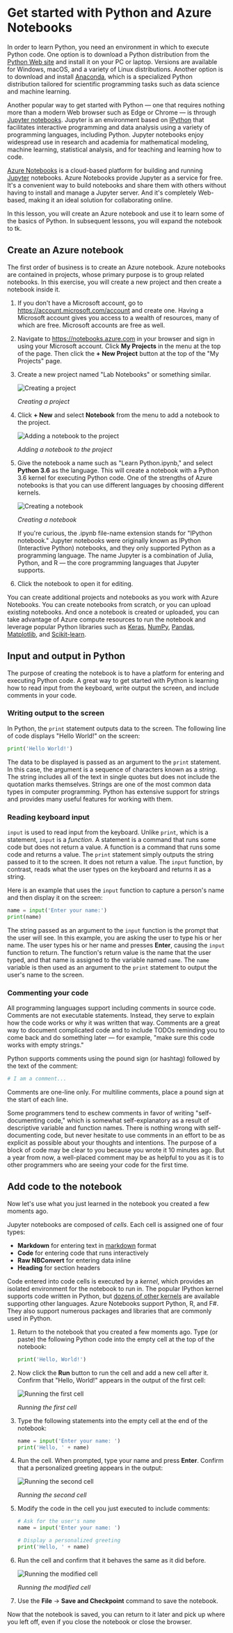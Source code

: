 # Get started with Python and Azure Notebooks

In order to learn Python, you need an environment in which to execute Python code. One option is to download a Python distribution from the [Python Web site](https://www.python.org) and install it on your PC or laptop. Versions are available for Windows, macOS, and a variety of Linux distributions. Another option is to download and install [Anaconda](https://www.anaconda.com), which is a specialized Python distribution tailored for scientific programming tasks such as data science and machine learning.

Another popular way to get started with Python — one that requires nothing more than a modern Web browser such as Edge or Chrome — is through [Jupyter notebooks](https://jupyter.org). Jupyter is an environment based on [IPython](https://ipython.org/) that facilitates interactive programming and data analysis using a variety of programming languages, including Python. Jupyter notebooks enjoy widespread use in research and academia for mathematical modeling, machine learning, statistical analysis, and for teaching and learning how to code.

[Azure Notebooks](https://notebooks.azure.com/) is a cloud-based platform for building and running [Jupyter](http://jupyter.org/) notebooks. Azure Notebooks provide Jupyter as a service for free. It's a convenient way to build notebooks and share them with others without having to install and manage a Jupyter server. And it's completely Web-based, making it an ideal solution for collaborating online.

In this lesson, you will create  an Azure notebook and use it to learn some of the basics of Python. In subsequent lessons, you will expand the notebook to tk.

## Create an Azure notebook

The first order of business is to create an Azure notebook. Azure notebooks are contained in projects, whose primary purpose is to group related notebooks. In this exercise, you will create a new project and then create a notebook inside it.

1. If you don't have a Microsoft account, go to https://account.microsoft.com/account and create one. Having a Microsoft account gives you access to a wealth of resources, many of which are free. Microsoft accounts are free as well.

1. Navigate to https://notebooks.azure.com in your browser and sign in using your Microsoft account. Click **My Projects** in the menu at the top of the page. Then click the **+ New Project** button at the top of the "My Projects" page.

1. Create a new project named "Lab Notebooks" or something similar.

	![Creating a project](media/add-project.png)

	_Creating a project_

1. Click **+ New** and select **Notebook** from the menu to add a notebook to the project.

	![Adding a notebook to the project](media/add-notebook-1.png)

	_Adding a notebook to the project_

1. Give the notebook a name such as "Learn Python.ipynb," and select **Python 3.6** as the language. This will create a notebook with a Python 3.6 kernel for executing Python code. One of the strengths of Azure notebooks is that you can use different languages by choosing different kernels.

	![Creating a notebook](media/add-notebook-2.png)

	_Creating a notebook_

	If you're curious, the .ipynb file-name extension stands for "IPython notebook." Jupyter notebooks were originally known as IPython (Interactive Python) notebooks, and they only supported Python as a programming language. The name Jupyter is a combination of Julia, Python, and R — the core programming languages that Jupyter supports.

1. Click the notebook to open it for editing.

You can create additional projects and notebooks as you work with Azure Notebooks. You can create notebooks from scratch, or you can upload existing notebooks. And once a notebook is created or uploaded, you can take advantage of Azure compute resources to run the notebook and leverage popular Python libraries such as [Keras](https://keras.io/), [NumPy](http://www.numpy.org/), [Pandas](https://pandas.pydata.org/), [Matplotlib](https://matplotlib.org/), and [Scikit-learn](https://scikit-learn.org/stable/index.html).

## Input and output in Python

The purpose of creating the notebook is to have a platform for entering and executing Python code. A great way to get started with Python is learning how to read input from the keyboard, write output the screen, and include comments in your code.

### Writing output to the screen

In Python, the `print` statement outputs data to the screen. The following line of code displays "Hello World!" on the screen:

```python
print('Hello World!')
```

The data to be displayed is passed as an argument to the `print` statement. In this case, the argument is a sequence of characters known as a *string*. The string includes all of the text in single quotes but does not include the quotation marks themselves. Strings are one of the most common data types in computer programming. Python has extensive support for strings and provides many useful features for working with them.

### Reading keyboard input

`input` is used to read input from the keyboard. Unlike `print`, which is a statement, `input` is a *function*. A statement is a command that runs some code but does not return a value. A function is a command that runs some code and returns a value. The `print` statement simply outputs the string passed to it to the screen. It does not return a value. The `input` function, by contrast, reads what the user types on the keyboard and returns it as a string.

Here is an example that uses the `input` function to capture a person's name and then display it on the screen:

```python
name = input('Enter your name:')
print(name)
```

The string passed as an argument to the `input` function is the prompt that the user will see. In this example, you are asking the user to type his or her name. The user types his or her name and presses **Enter**, causing the `input` function to return. The function's return value is the name that the user typed, and that name is assigned to the variable named `name`. The `name` variable is then used as an argument to the `print` statement to output the user's name to the screen.

### Commenting your code

All programming languages support including comments in source code. Comments are not executable statements. Instead, they serve to explain how the code works or why it was written that way. Comments are a great way to document complicated code and to include TODOs reminding you to come back and do something later — for example, "make sure this code works with empty strings."

Python supports comments using the pound sign (or hashtag) followed by the text of the comment:

```python
# I am a comment...
```

Comments are one-line only. For multiline comments, place a pound sign at the start of each line.

Some programmers tend to eschew comments in favor of writing "self-documenting code," which is somewhat self-explanatory as a result of descriptive variable and function names. There is nothing wrong with self-documenting code, but never hesitate to use comments in an effort to be as explicit as possible about your thoughts and intentions. The purpose of a block of code may be clear to you because you wrote it 10 minutes ago. But a year from now, a well-placed comment may be as helpful to you as it is to other programmers who are seeing your code for the first time. 

## Add code to the notebook

Now let's use what you just learned in the notebook you created a few moments ago.

Jupyter notebooks are composed of *cells*. Each cell is assigned one of four types:

- **Markdown** for entering text in [markdown](https://github.com/adam-p/markdown-here/wiki/Markdown-Cheatsheet) format
- **Code** for entering code that runs interactively
- **Raw NBConvert** for entering data inline
- **Heading** for section headers   

Code entered into code cells is executed by a *kernel*, which provides an isolated environment for the notebook to run in. The popular IPython kernel supports code written in Python, but [dozens of other kernels](https://github.com/jupyter/jupyter/wiki/Jupyter-kernels) are available supporting other languages. Azure Notebooks support Python, R, and F#. They also support numerous packages and libraries that are commonly used in Python.

1. Return to the notebook that you created a few moments ago. Type (or paste) the following Python code into the empty cell at the top of the notebook:

	```python
	print('Hello, World!')
	```

1. Now click the **Run** button to run the cell and add a new cell after it. Confirm that "Hello, World!" appears in the output of the first cell:

	![Running the first cell](media/first-run.png)

	_Running the first cell_

1. Type the following statements into the empty cell at the end of the notebook:

	```python
	name = input('Enter your name: ')
	print('Hello, ' + name)
	```

1. Run the cell. When prompted, type your name and press **Enter**. Confirm that a personalized greeting appears in the output:

	![Running the second cell](media/second-run.png)

	_Running the second cell_

1. Modify the code in the cell you just executed to include comments:

	```python
	# Ask for the user's name
	name = input('Enter your name: ')

	# Display a personalized greeting
	print('Hello, ' + name)
	```

1. Run the cell and confirm that it behaves the same as it did before.

	![Running the modified cell](media/third-run.png)

	_Running the modified cell_

1. Use the **File** -> **Save and Checkpoint** command to save the notebook.

Now that the notebook is saved, you can return to it later and pick up where you left off, even if you close the notebook or close the browser.